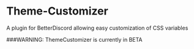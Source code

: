 # Theme-Customizer
A plugin for BetterDiscord allowing easy customization of CSS variables

###WARNING: ThemeCustomizer is currently in BETA

